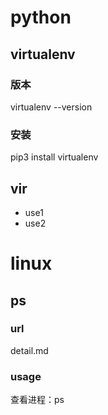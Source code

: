 # python

## virtualenv

###  版本 
virtualenv --version
### 安装
pip3 install virtualenv

## vir

* use1
* use2

# linux

## ps
### url
detail.md

### usage

   查看进程：ps